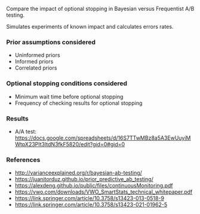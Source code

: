 Compare the impact of optional stopping in Bayesian versus Frequentist A/B testing.

Simulates experiments of known impact and calculates errors rates.

### Prior assumptions considered
- Uninformed priors
- Informed priors
- Correlated priors

### Optional stopping conditions considered
- Minimum wait time before optional stopping
- Frequency of checking results for optional stopping

### Results
- A/A test: https://docs.google.com/spreadsheets/d/16S7TTwMBz8a5A3EwUuyiMWtpX23PIt3ltdN3fkF5820/edit?gid=0#gid=0

### References
- http://varianceexplained.org/r/bayesian-ab-testing/
- https://juanitorduz.github.io/prior_predictive_ab_testing/
- https://alexdeng.github.io/public/files/continuousMonitoring.pdf
- https://vwo.com/downloads/VWO_SmartStats_technical_whitepaper.pdf
- https://link.springer.com/article/10.3758/s13423-013-0518-9
- https://link.springer.com/article/10.3758/s13423-021-01962-5
